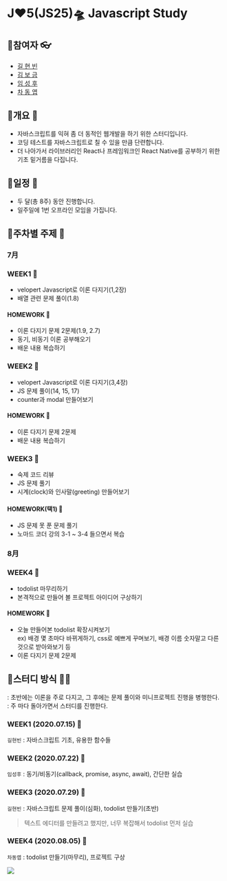 # J❤5(JS25)🛸 Javascript Study
## 📌참여자 👓
- <a href="https://github.com/hyunbingil">길 현 빈</a>
- <a href="https://github.com/nsbg">김 보 금</a>
- <a href="https://github.com/tbnsok40">임 성 후</a>
- <a href="https://github.com/dongyeopca">차 동 엽</a>
## 📌개요 🛬
- 자바스크립트를 익혀 좀 더 동적인 웹개발을 하기 위한 스터디입니다.
- 코딩 테스트를 자바스크립트로 칠 수 있을 만큼 단련합니다.
- 더 나아가서 라이브러리인 React나 프레임워크인 React Native를 공부하기 위한 기초 밑거름을 다집니다.
## 📌일정 📆
- 두 달(총 8주) 동안 진행합니다.
- 일주일에 1번 오프라인 모임을 가집니다.

## 📌주차별 주제 🎢
### 7月
### WEEK1 📁
- velopert Javascript로 이론 다지기(1,2장)
- 배열 관련 문제 풀이(1.8)
#### HOMEWORK 📃
- 이론 다지기 문제 2문제(1.9, 2.7)
- 동기, 비동기 이론 공부해오기
- 배운 내용 복습하기

### WEEK2 📁
- velopert Javascript로 이론 다지기(3,4장)
- JS 문제 풀이(14, 15, 17)
- counter과 modal 만들어보기
#### HOMEWORK 📃
- 이론 다지기 문제 2문제
- 배운 내용 복습하기

### WEEK3 📁
- 숙제 코드 리뷰
- JS 문제 풀기
- 시계(clock)와 인사말(greeting) 만들어보기
#### HOMEWORK(택1) 📃
- JS 문제 못 푼 문제 풀기
- 노마드 코더 강의 3-1 ~ 3-4 들으면서 복습

### 8月
### WEEK4 📁
- todolist 마무리하기
- 본격적으로 만들어 볼 프로젝트 아이디어 구상하기
#### HOMEWORK 📃
- 오늘 만들어본 todolist 확장시켜보기\
ex) 배경 몇 초마다 바뀌게하기, css로 예쁘게 꾸며보기, 배경 이름 숫자말고 다른 것으로 받아와보기 등
- 이론 다지기 문제 2문제

## 📌스터디 방식 👩‍💻
: 초반에는 이론을 주로 다지고, 그 후에는 문제 풀이와 미니프로젝트 진행을 병행한다.\
: 주 마다 돌아가면서 스터디를 진행한다.
### WEEK1 (2020.07.15) 💌
```길현빈``` : 자바스크립트 기초, 유용한 함수들

### WEEK2 (2020.07.22) 💌
```임성후``` : 동기/비동기(callback, promise, async, await), 간단한 실습

### WEEK3 (2020.07.29) 💌
```길현빈``` : 자바스크립트 문제 풀이(심화), todolist 만들기(초반)
> 텍스트 에디터를 만들려고 했지만, 너무 복잡해서 todolist 먼저 실습

### WEEK4 (2020.08.05) 💌
```차동엽``` : todolist 만들기(마무리), 프로젝트 구상


<img src="./img/킹바.jpg">